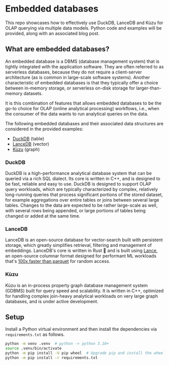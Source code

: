 # Embedded databases

This repo showcases how to effectively use DuckDB, LanceDB and Kùzu for OLAP querying via multiple data models. Python code and examples will be provided, along with an associated blog post.

## What are embedded databases?

An embedded database is a DBMS (database management system) that is tightly integrated with the application software. They are often referred to as serverless databases, because they do not require a client-server architecture (as is common in large-scale software systems). Another characteristic of embedded databases is that they typically offer a choice between in-memory storage, or serverless on-disk storage for larger-than-memory datasets.

It is this combination of features that allows embedded databases to be the go-to choice for OLAP (online analytical processing) workflows, i.e., when the consumer of the data wants to run analytical queries on the data.

The following embedded databases and their associated data structures are considered in the provided examples:

- [DuckDB](https://github.com/duckdb/duckdb) (table)
- [LanceDB](https://github.com/lancedb/lancedb) (vector)
- [Kùzu](https://github.com/kuzudb/kuzu) (graph)


### DuckDB

DuckDB is a high-performance analytical database system that can be queried via a rich SQL dialect. Its core is written in C++, and is designed to be fast, reliable and easy to use. DuckDB is designed to support OLAP query workloads, which are typically characterized by complex, relatively long-running queries that process significant portions of the stored dataset, for example aggregations over entire tables or joins between several large tables. Changes to the data are expected to be rather large-scale as well, with several rows being appended, or large portions of tables being changed or added at the same time.

### LanceDB

LanceDB is an open-source database for vector-search built with persistent storage, which greatly simplifies retrieval, filtering and management of embeddings. LanceDB's core is written in Rust 🦀 and is built using [Lance](https://github.com/lancedb/lance), an open-source columnar format designed for performant ML workloads that's [100x faster than parquet](https://blog.eto.ai/benchmarking-random-access-in-lance-ed690757a826) for random access.

### Kùzu

Kùzu is an in-process property graph database management system (GDBMS) built for query speed and scalability. It is written in C++, optimized for handling complex join-heavy analytical workloads on very large graph databases, and is under active development.

## Setup

Install a Python virtual environment and then install the dependencies via `requirements.txt` as follows.

```sh
python -m venv .venv  # python -> python 3.10+
source .venv/bin/activate
python -m pip install -U pip wheel  # Upgrade pip and install the wheel package first
python -m pip install -r requirements.txt
```